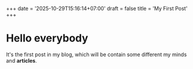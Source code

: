 +++
date = '2025-10-29T15:16:14+07:00'
draft = false
title = 'My First Post'
+++
# Hello everybody
It's the first post in my blog, which will be contain some different my minds and **articles**. 